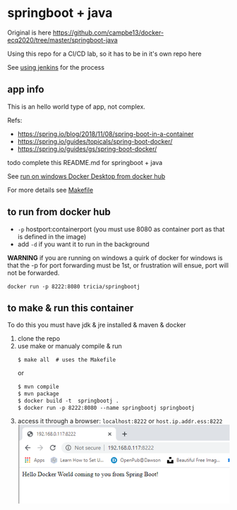 # springboot + java

Original is here https://github.com/campbe13/docker-ecq2020/tree/master/springboot-java

Using this repo for a CI/CD lab, so it has to be in it's own repo here

See [using jenkins](JENKINS.md) for the process
## app info
This is an hello world type of app, not complex. 

Refs: 
* https://spring.io/blog/2018/11/08/spring-boot-in-a-container
* https://spring.io/guides/topicals/spring-boot-docker/
* https://spring.io/guides/gs/spring-boot-docker/
 
todo complete this README.md for springboot + java

See [run on windows Docker Desktop from docker hub](RUNFROMHUB.md)

For more details see [Makefile](Makefile) 
## to run from docker hub
*  `-p` hostport:containerport  (you must use 8080 as container port as that is defined in the image)
* add `-d` if you want it to run in the background

__WARNING__ if you are running on windows a quirk of docker for windows is that the -p for port forwarding must be 1st, or frustration will ensue, port will not be forwarded.
```
docker run -p 8222:8080 tricia/springbootj 
```

## to make & run this container
To do  this you must have jdk & jre installed & maven & docker

1. clone the repo
2. use make or manualy compile & run
	```
	$ make all  # uses the Makefile
	```
	or
	```
	$ mvn compile
	$ mvn package
	$ docker build -t  springbootj .
	$ docker run -p 8222:8080 --name springbootj springbootj
	```
3. access it through a browser: `localhost:8222` or  `host.ip.addr.ess:8222`
	![spring boot landing page](springboot.PNG)
